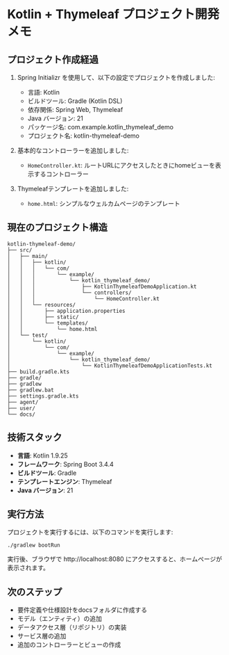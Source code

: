 # Kotlin + Thymeleaf プロジェクト開発メモ

## プロジェクト作成経過

1. Spring Initializr を使用して、以下の設定でプロジェクトを作成しました:
   - 言語: Kotlin
   - ビルドツール: Gradle (Kotlin DSL)
   - 依存関係: Spring Web, Thymeleaf
   - Java バージョン: 21
   - パッケージ名: com.example.kotlin_thymeleaf_demo
   - プロジェクト名: kotlin-thymeleaf-demo

2. 基本的なコントローラーを追加しました:
   - `HomeController.kt`: ルートURLにアクセスしたときにhomeビューを表示するコントローラー

3. Thymeleafテンプレートを追加しました:
   - `home.html`: シンプルなウェルカムページのテンプレート

## 現在のプロジェクト構造

```
kotlin-thymeleaf-demo/
├── src/
│   ├── main/
│   │   ├── kotlin/
│   │   │   └── com/
│   │   │       └── example/
│   │   │           └── kotlin_thymeleaf_demo/
│   │   │               ├── KotlinThymeleafDemoApplication.kt
│   │   │               └── controllers/
│   │   │                   └── HomeController.kt
│   │   └── resources/
│   │       ├── application.properties
│   │       ├── static/
│   │       └── templates/
│   │           └── home.html
│   └── test/
│       └── kotlin/
│           └── com/
│               └── example/
│                   └── kotlin_thymeleaf_demo/
│                       └── KotlinThymeleafDemoApplicationTests.kt
├── build.gradle.kts
├── gradle/
├── gradlew
├── gradlew.bat
├── settings.gradle.kts
├── agent/
├── user/
└── docs/
```

## 技術スタック

- **言語**: Kotlin 1.9.25
- **フレームワーク**: Spring Boot 3.4.4
- **ビルドツール**: Gradle
- **テンプレートエンジン**: Thymeleaf
- **Java バージョン**: 21

## 実行方法

プロジェクトを実行するには、以下のコマンドを実行します:

```
./gradlew bootRun
```

実行後、ブラウザで http://localhost:8080 にアクセスすると、ホームページが表示されます。

## 次のステップ

- 要件定義や仕様設計をdocsフォルダに作成する
- モデル（エンティティ）の追加
- データアクセス層（リポジトリ）の実装
- サービス層の追加
- 追加のコントローラーとビューの作成
